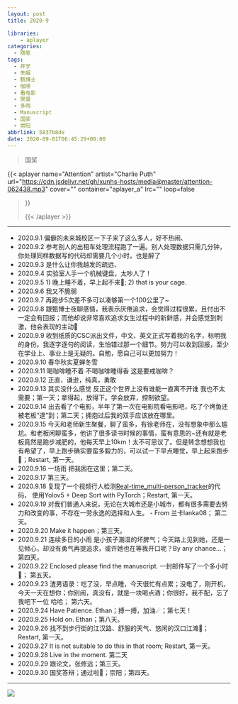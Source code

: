```yaml
---
layout: post
title: 2020-9

libraries:
    - aplayer
categories:
  - 随笔
tags:
  - 开学
  - 失眠
  - 甄博士
  - 咖啡
  - 看电影
  - 聚餐
  - 多雨
  - Manuscript
  - 国奖
  - 崇阳
abbrlink: 5837b8de
date: 2020-09-01T06:45:29+00:00
---
```


> 国奖


<!--more-->


{{< aplayer 
name="Attention"
artist="Charlie Puth"
url="https://cdn.jsdelivr.net/gh/xunhs-hosts/media@master/attention-062438.mp3"
cover=""
container="aplayer_a" 
lrc=""
loop=false 
>}}<div id="aplayer_a"></div>{{< /aplayer >}}


---


- 2020.9.1 偏僻的未来城校区一下子来了这么多人，好不热闹、
- 2020.9.2 参考别人的出租车处理流程跑了一遍。别人处理数据只需几分钟，你处理同样数据写的代码却需要几个小时，也是醉了
- 2020.9.3 是什么让你我越发的疏远、
- 2020.9.4 实验室人手一个机械键盘，太吵人了！
- 2020.9.5 1) 晚上睡不着，早上起不来🐼; 2) that is your cage.
- 2020.9.6 我又不脆弱
- 2020.9.7 再跑步5次差不多可以凑够第一个100公里了~
- 2020.9.8 跟甄博士夜聊感情，我表示厌倦追求，会觉得过程很累，且付出不一定会有回报；而他却说非常喜欢追求女生过程中的新鲜感，并会感觉到刺激，他会表现的主动🌚
- 2020.9.9 收到纸质的CSC派出文件，中文、英文正式写着我的名字，标明我的身份。我逐字逐句的阅读，生怕错过那一个细节。努力可以收到回报，至少在学业上、事业上是无疑的。自勉，愿自己可以更加努力！
- 2020.9.10 春华秋实夏蝉冬雪
- 2020.9.11 喝咖啡睡不着 不喝咖啡睡得香 这是要戒咖啡？
- 2020.9.12 正直，谦逊，纯真，勇敢
- 2020.9.13 其实没什么感觉 反正这个世界上没有谁能一直离不开谁 我也不太需要；第一天；拿得起，放得下。学会放弃，控制欲望。
- 2020.9.14 出去看了个电影，半年了第一次在电影院看电影吧，吃了个烤鱼还被老板“逮”到；第二天；拥抱过后我的双手应该放在哪里。
- 2020.9.15 今天和老师新生聚餐，聊了蛮多，有徐老师在，没有想象中那么尴尬。和老板闲聊蛮多，他讲了很多读书时候的事情，蛮有意思的~还有就是老板竟然是跑步减肥的，他每天早上10km！太不可思议了。但是转念想想我也有希望了，早上跑步确实要蛮多毅力的，可以试一下早点睡觉，早上起来跑步🏃；Restart, 第一天。
- 2020.9.16 一场雨 把我困在这里；第二天。
- 2020.9.17 第三天。
- 2020.9.18 复现了一个视频行人检测[Real-time_multi-person_tracker](https://github.com/mikel-brostrom/Yolov5_DeepSort_Pytorch)的代码， 使用Yolov5 + Deep Sort with PyTorch；Restart, 第一天。
- 2020.9.19 对我们普通人来说，无论在大城市还是小城市，都有很多需要去努力和改变的事，不存在一劳永逸的选择和人生。 - From 兰卡lanka08； 第二天。
- 2020.9.20 Make it happen；第三天。
- 2020.9.21 连续多日的小雨 是小孩子潮湿的坏脾气；今天路上见到她，还是一见倾心，却没有勇气再提追求，或许她也在等我开口呢？By any chance...； 第四天。
- 2020.9.22 Enclosed please find the manuscript. 一封邮件写了一个多小时📧； 第五天。
- 2020.9.23 渣男语录：吃了没，早点睡，今天很忙有点累；没电了，刚开机，今天一天在想你；你别闹，真没有，就是一块喝点酒；你很好，我不配，忘了我吧下一位 哈哈； 第六天。
- 2020.9.24 Have Patience. Ethan；搏一搏，加油☄；第七天！
- 2020.9.25 Hold on. Ethan；第八天。
- 2020.9.26 找不到步行街的江汉路、舒服的天气、悠闲的汉口江滩🤗；Restart, 第一天。
- 2020.9.27 It is not suitable to do this in that room; Restart, 第一天。
- 2020.9.28 Live in the moment. 第二天
- 2020.9.29 跟论文，张修远；第三天。
- 2020.9.30 国奖答辩；通过啦🙋；崇阳；第四天。
***

<!-- 插入图片 -->
![](https://cdn.jsdelivr.net/gh/xunhs/image_host/images/2020/9/pexels-thisisengineering-3862130.jpg)
